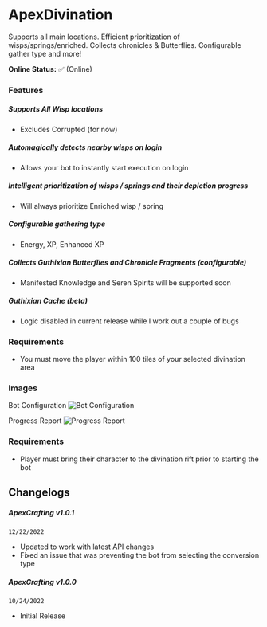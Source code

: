 # ApexDivination
Supports all main locations. Efficient prioritization of wisps/springs/enriched. Collects chronicles & Butterflies. Configurable gather type and more!

**Online Status:** 
✅ (Online)

### Features
##### Supports All Wisp locations
- Excludes Corrupted (for now)
##### Automagically detects nearby wisps on login
- Allows your bot to instantly start execution on login
##### Intelligent prioritization of wisps / springs and their depletion progress
- Will always prioritize Enriched wisp / spring
##### Configurable gathering type
- Energy, XP, Enhanced XP
##### Collects Guthixian Butterflies and Chronicle Fragments (configurable)
- Manifested Knowledge and Seren Spirits will be supported soon
##### Guthixian Cache (beta)
- Logic disabled in current release while I work out a couple of bugs

### Requirements
-  You must move the player within 100 tiles of your selected divination area

### Images

Bot Configuration
![Bot Configuration](https://iili.io/bYHFb1.png)


Progress Report
![Progress Report](https://iili.io/bZ3sCQ.png)


### Requirements
- Player must bring their character to the divination rift prior to starting the bot

## Changelogs
##### ApexCrafting v1.0.1
`12/22/2022`
- Updated to work with latest API changes
- Fixed an issue that was preventing the bot from selecting the conversion type

##### ApexCrafting v1.0.0
`10/24/2022`
- Initial Release